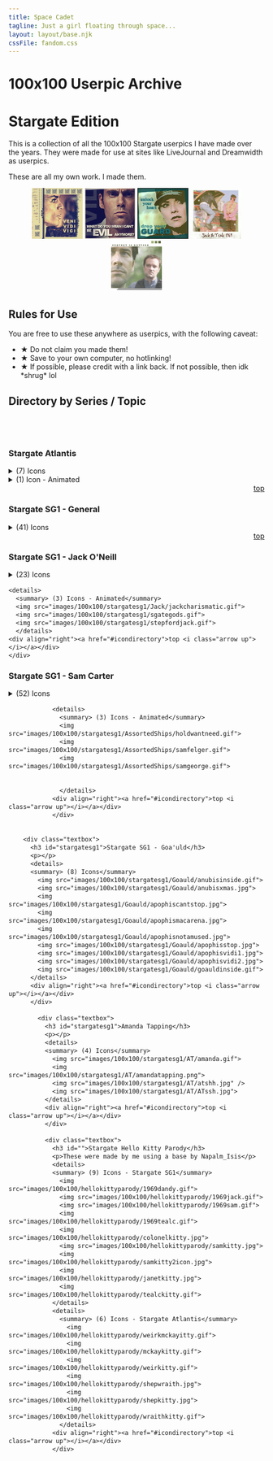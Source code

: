 ```yaml
---
title: Space Cadet
tagline: Just a girl floating through space...
layout: layout/base.njk
cssFile: fandom.css
---
```


<h1>100x100 Userpic Archive</h1>
<h1>Stargate Edition</h1>
<p>This is a collection of all the 100x100 Stargate userpics I have made over the years. They were made for use at sites like LiveJournal and Dreamwidth as userpics.</p>

<p>These are all my own work. I made them.</p>

<div style="text-align: center;">
  <img src="images/100x100/stargatesg1/Goauld/apophisvidi1.jpg">
  <img src="images/100x100/stargatesg1/Daniel/evildaniel.gif">
  <img src="images/100x100/stargatesg1/Sam/samguard.jpg">
  <img src="images/100x100/stargatesg1/jack69photo.jpg">
  <img src="images/100x100/sgatlantis/atlantis1.jpg">
</div>

<h2>Rules for Use</h2>
<p>You are free to use these anywhere as userpics, with the following caveat:</p>
<ul>
    <li><strong>&#9733;</strong> Do not claim you made them!</li>
    <li><strong>&#9733;</strong> Save to your own computer, no hotlinking! </li>
    <li><strong>&#9733;</strong> If possible, please credit with a link back. If not possible, then idk *shrug* lol</li>
</ul>

<h2 id="icondirectory">Directory by Series / Topic</h2>

<div id="toc" style="padding:20px; margin:auto;"></div>



<div class="textbox">
  <h3 id="sgatlantis">Stargate Atlantis</h3>
  <p></p>
  <details>
    <summary> (7) Icons</summary>
      <img src="images/100x100/sgatlantis/atlantis1.jpg">
      <img src="images/100x100/sgatlantis/keller2.png">
      <img src="images/100x100/sgatlantis/mckay.jpg">
      <img src="images/100x100/sgatlantis/sam1.png">
      <img src="images/100x100/sgatlantis/samkeller1.png">
      <img src="images/100x100/sgatlantis/samkeller3.png">
      <img src="images/100x100/sgatlantis/samkeller4.png">
    </details>

  <details>
  <summary> (1) Icon - Animated</summary>
    <img src="images/100x100/sgatlantis/rainweir.gif">
  </details>
  <div align="right"><a href="#icondirectory">top <i class="arrow up"></i></a></div>
  </div>

<div class="textbox">
  <h3 id="stargatesg1">Stargate SG1 - General</h3>
  <p></p>
  <details>
  <summary> (41) Icons</summary>
  <img src="images/100x100/stargatesg1/ishta.gif">
  <img src="images/100x100/stargatesg1/jack69photo.jpg">
  <img src="images/100x100/stargatesg1/sg1.gif">
  <img src="images/100x100/stargatesg1/sg1rednoseday.jpg">
  <img src="images/100x100/stargatesg1/sgcgazette1.gif">
  <img src="images/100x100/stargatesg1/sgcgazette2.gif">
  <img src="images/100x100/stargatesg1/sgcgazette3.gif">
  <img src="images/100x100/stargatesg1/sgcgazette4.gif">
  <img src="images/100x100/stargatesg1/sgcgazette5.gif">
  <img src="images/100x100/stargatesg1/sgcgazette6.gif">
  <img src="images/100x100/stargatesg1/sgpeacelove.gif">
  <img src="images/100x100/stargatesg1/silouette.jpg">
  <img src="images/100x100/stargatesg1/squee.gif">
  <img src="images/100x100/stargatesg1/thoradvanced.jpg">
  <img src="images/100x100/stargatesg1/2do_jonas.jpg">
  <img src="images/100x100/stargatesg1/jonasinside.gif">
  <img src="images/100x100/stargatesg1/jonaspink.jpg">
  <img src="images/100x100/stargatesg1/Stamps/casstealcstamp.jpg">
  <img src="images/100x100/stargatesg1/Stamps/jackdanstamp1.jpg">
  <img src="images/100x100/stargatesg1/Stamps/jackdowntimestamp1.jpg">
  <img src="images/100x100/stargatesg1/Stamps/jackstamp.jpg">
  <img src="images/100x100/stargatesg1/Stamps/jackstamp2.jpg">
  <img src="images/100x100/stargatesg1/Stamps/janetdowntime1.jpg">
  <img src="images/100x100/stargatesg1/Stamps/janetonbasestamp1.jpg">
  <img src="images/100x100/stargatesg1/Stamps/janetstamp.jpg">
  <img src="images/100x100/stargatesg1/Stamps/janetstamp2.jpg">
  <img src="images/100x100/stargatesg1/Stamps/ootwstamp1.jpg">

  <img src="images/100x100/stargatesg1/Stamps/ootwstamp2.jpg">
  <img src="images/100x100/stargatesg1/Stamps/ootwstamp3.jpg">
  <img src="images/100x100/stargatesg1/Stamps/ootwstamp4.jpg">
  <img src="images/100x100/stargatesg1/Stamps/ootwstamp5.jpg">
  <img src="images/100x100/stargatesg1/Stamps/samcassstamp.jpg">
  <img src="images/100x100/stargatesg1/Stamps/samdanstamp.jpg">
  <img src="images/100x100/stargatesg1/Stamps/samdowntimestamp1.jpg">
  <img src="images/100x100/stargatesg1/Stamps/samjackstamp.jpg">
  <img src="images/100x100/stargatesg1/Stamps/samjandowntimestamp.jpg">
  <img src="images/100x100/stargatesg1/Stamps/sampetestamp.jpg">

  <img src="images/100x100/stargatesg1/Stamps/samstamp.jpg">
  <img src="images/100x100/stargatesg1/Stamps/samstamp2.jpg">
  <img src="images/100x100/stargatesg1/Stamps/samthorstamp.jpg">
  <img src="images/100x100/stargatesg1/Stamps/villainstamp1.jpg">
  </details>
  <div align="right"><a href="#icondirectory">top <i class="arrow up"></i></a></div>
  </div>


  <div class="textbox">
    <h3 id="stargatesg1">Stargate SG1 - Jack O'Neill</h3>
    <p></p>
    <details>
    <summary> (23) Icons</summary>
      <img src="images/100x100/stargatesg1/Jack/jackaeroplane.jpg">
      <img src="images/100x100/stargatesg1/Jack/jackbiteme.jpg">
      <img src="images/100x100/stargatesg1/Jack/jackbonkers.jpg">
      <img src="images/100x100/stargatesg1/Jack/jackcomplicated.jpg">
      <img src="images/100x100/stargatesg1/Jack/jackdays.jpg">
      <img src="images/100x100/stargatesg1/Jack/jackdistance.jpg">
      <img src="images/100x100/stargatesg1/Jack/jackend.jpg">
      <img src="images/100x100/stargatesg1/Jack/jackforce.jpg">
      <img src="images/100x100/stargatesg1/Jack/jackfuture.jpg">
      <img src="images/100x100/stargatesg1/Jack/jackguy.jpg">
      <img src="images/100x100/stargatesg1/Jack/jackhalloween.gif">
      <img src="images/100x100/stargatesg1/Jack/jackinside.gif">
      <img src="images/100x100/stargatesg1/Jack/jackjeans1.jpg">
      <img src="images/100x100/stargatesg1/Jack/jackshiny.jpg">
      <img src="images/100x100/stargatesg1/Jack/jacksketch.gif">
      <img src="images/100x100/stargatesg1/Jack/jackstargaze.gif">
      <img src="images/100x100/stargatesg1/Jack/Jackxmasicon.jpg">
      <img src="images/100x100/stargatesg1/Jack/karaokenight.jpg">
      <img src="images/100x100/stargatesg1/Jack/oneill1.gif">
      <img src="images/100x100/stargatesg1/Jack/oneill2.gif">
      <img src="images/100x100/stargatesg1/Jack/oneillinside.gif">
      <img src="images/100x100/stargatesg1/Jack/postit.jpg">
      <img src="images/100x100/stargatesg1/Jack/rdadevil.jpg">
    </details>

    <details>
      <summary> (3) Icons - Animated</summary>
      <img src="images/100x100/stargatesg1/Jack/jackcharismatic.gif">
      <img src="images/100x100/stargatesg1/sgategods.gif">
      <img src="images/100x100/stargatesg1/stepfordjack.gif">
      </details>
    <div align="right"><a href="#icondirectory">top <i class="arrow up"></i></a></div>
    </div>






  <div class="textbox">
    <h3 id="stargatesg1">Stargate SG1 - Sam Carter</h3>
    <p></p>
    <details>
    <summary> (52) Icons</summary>
      <img src="images/100x100/stargatesg1/Sam/2do_sam.jpg">
      <img src="images/100x100/stargatesg1/Sam/angelsam.jpg">
      <img src="images/100x100/stargatesg1/Sam/carter.gif">
      <img src="images/100x100/stargatesg1/Sam/carterinside.gif">
      <img src="images/100x100/stargatesg1/Sam/jadato1.jpg">
      <img src="images/100x100/stargatesg1/Sam/joywhore1.jpg">
      <img src="images/100x100/stargatesg1/Sam/joywhore2.jpg">
      <img src="images/100x100/stargatesg1/Sam/ribbondevice.jpg">
      <img src="images/100x100/stargatesg1/Sam/sam69photo.jpg">
      <img src="images/100x100/stargatesg1/Sam/sambangbang.jpg">

      <img src="images/100x100/stargatesg1/Sam/sambrat.jpg">
      <img src="images/100x100/stargatesg1/Sam/sambroken.jpg">
      <img src="images/100x100/stargatesg1/Sam/samcompllicated.jpg">
      <img src="images/100x100/stargatesg1/Sam/samdreams.jpg">
      <img src="images/100x100/stargatesg1/Sam/sameowyn.jpg">
      <img src="images/100x100/stargatesg1/Sam/samface.jpg">
      <img src="images/100x100/stargatesg1/Sam/samfingerpistol.jpg">
      <img src="images/100x100/stargatesg1/Sam/samgirlpower.jpg">
      <img src="images/100x100/stargatesg1/Sam/samguard.jpg">
      <img src="images/100x100/stargatesg1/Sam/samhalloween.gif">

      <img src="images/100x100/stargatesg1/Sam/samlikebullets.jpg">
      <img src="images/100x100/stargatesg1/Sam/samlush.jpg">
      <img src="images/100x100/stargatesg1/Sam/samnothappy.jpg">
      <img src="images/100x100/stargatesg1/Sam/samomgwtf.gif">
      <img src="images/100x100/stargatesg1/Sam/sampretty2.jpg">
      <img src="images/100x100/stargatesg1/Sam/samrosetint.jpg">
      <img src="images/100x100/stargatesg1/Sam/samsecretsmile.jpg">
      <img src="images/100x100/stargatesg1/Sam/samserve.jpg">
      <img src="images/100x100/stargatesg1/Sam/samsketch.gif">
      <img src="images/100x100/stargatesg1/Sam/samstrength.jpg">

      <img src="images/100x100/stargatesg1/Sam/samsummer.jpg">
      <img src="images/100x100/stargatesg1/Sam/samwishful.gif">
      <img src="images/100x100/stargatesg1/Sam/velvetdarkness.jpg">
      <img src="images/100x100/stargatesg1/Sam/sg1sam1.png">
      <img src="images/100x100/stargatesg1/Sam/sg1sam11.png">
      <img src="images/100x100/stargatesg1/Sam/sg1sam12.png">
      <img src="images/100x100/stargatesg1/Sam/sg1sam13.png">
      <img src="images/100x100/stargatesg1/Sam/sg1sam14.png">
      <img src="images/100x100/stargatesg1/Sam/sg1sam15.png">
      <img src="images/100x100/stargatesg1/Sam/sg1sam16.png">

      <img src="images/100x100/stargatesg1/Sam/sg1sam17.png">
      <img src="images/100x100/stargatesg1/Sam/sg1sam18.png">
      <img src="images/100x100/stargatesg1/Sam/sg1sam19.png">
      <img src="images/100x100/stargatesg1/Sam/sg1sam2.png">
      <img src="images/100x100/stargatesg1/Sam/sg1sam20.png">
      <img src="images/100x100/stargatesg1/Sam/sg1sam3.png">
      <img src="images/100x100/stargatesg1/Sam/sg1sam4.png">
      <img src="images/100x100/stargatesg1/Sam/sg1sam5.png">
      <img src="images/100x100/stargatesg1/Sam/sg1sam6.png">
      <img src="images/100x100/stargatesg1/Sam/sg1sam7.png">

      <img src="images/100x100/stargatesg1/Sam/sg1sam8.png">
      <img src="images/100x100/stargatesg1/Sam/sg1sam9.png">


    </details>

    <details>
      <summary> (8) Icons - Animated</summary>
      <img src="images/100x100/stargatesg1/Sam/cleavage1.gif">
      <img src="images/100x100/stargatesg1/Sam/sambrave.gif">
      <img src="images/100x100/stargatesg1/Sam/samgun1.gif">
      <img src="images/100x100/stargatesg1/Sam/samgun2.gif">
      <img src="images/100x100/stargatesg1/Sam/samhair1.gif">
      <img src="images/100x100/stargatesg1/Sam/samhair2.gif">
      <img src="images/100x100/stargatesg1/Sam/samhair3.gif">
      <img src="images/100x100/stargatesg1/Sam/sampretty1.gif">

      </details>
    <div align="right"><a href="#icondirectory">top <i class="arrow up"></i></a></div>
    </div>


    <div class="textbox">
      <h3 id="stargatesg1">Stargate SG1 - Daniel Jackson</h3>
      <p></p>
      <details>
      <summary> (5) Icons</summary>
        <img src="images/100x100/stargatesg1/Daniel/danhalloween.gif">
        <img src="images/100x100/stargatesg1/Daniel/danielwhimp.gif">
        <img src="images/100x100/stargatesg1/Daniel/danrockstar.jpg">
        <img src="images/100x100/stargatesg1/Daniel/dansketch.gif">
        <img src="images/100x100/stargatesg1/Daniel/evildaniel.gif">
      </details>
      <div align="right"><a href="#icondirectory">top <i class="arrow up"></i></a></div>
      </div>

    <div class="textbox">
      <h3 id="sgatlantis">Stargate SG1 - Teal'c</h3>
      <p></p>
      <details>
        <summary> (6) Icons</summary>
        <img src="images/100x100/stargatesg1/Tealc/tealc1.gif">
        <img src="images/100x100/stargatesg1/Tealc/tealchalloween.gif">
        <img src="images/100x100/stargatesg1/Tealc/tealcicon.jpg">
        <img src="images/100x100/stargatesg1/Tealc/tealcsketch.gif">
        <img src="images/100x100/stargatesg1/Tealc/tealcstoic.jpg">
        <img src="images/100x100/stargatesg1/Tealc/tealcwarrior.gif">
        </details>
      <div align="right"><a href="#icondirectory">top <i class="arrow up"></i></a></div>
      </div>

      <div class="textbox">
        <h3 id="stargatesg1">Stargate SG1 - Janet Fraiser</h3>
        <p></p>
        <details>
        <summary> (8) Icons</summary>
          <img src="images/100x100/stargatesg1/Janet/doc1.gif">
          <img src="images/100x100/stargatesg1/Janet/fraiser.gif">
          <img src="images/100x100/stargatesg1/Janet/janetdontmess.jpg">
          <img src="images/100x100/stargatesg1/Janet/janetforyou.jpg">
          <img src="images/100x100/stargatesg1/Janet/janethalloween.gif">
          <img src="images/100x100/stargatesg1/Janet/janethealth.jpg">
          <img src="images/100x100/stargatesg1/Janet/janetlife.jpg">
          <img src="images/100x100/stargatesg1/Janet/lestweforget.gif">
        </details>

        <details>
          <summary> (1) Icon - Animated</summary>
          <img src="images/100x100/stargatesg1/Janet/janetgotgun.gif">
          </details>
        <div align="right"><a href="#icondirectory">top <i class="arrow up"></i></a></div>
        </div>


          <div class="textbox">
            <h3 id="stargatesg1">Stargate SG1 - Sam/Jack</h3>
            <p></p>
            <details>
            <summary> (10) Icons</summary>
              <img src="images/100x100/stargatesg1/SamJack/grace1c.jpg">
              <img src="images/100x100/stargatesg1/SamJack/jackcartersass.jpg">
              <img src="images/100x100/stargatesg1/SamJack/jackfishing.jpg">
              <img src="images/100x100/stargatesg1/SamJack/jackvibe.jpg">
              <img src="images/100x100/stargatesg1/SamJack/samjack1.jpg">
              <img src="images/100x100/stargatesg1/SamJack/samjack1a.gif">
              <img src="images/100x100/stargatesg1/SamJack/samjack1b.gif">
              <img src="images/100x100/stargatesg1/SamJack/samjack1c.gif">
              <img src="images/100x100/stargatesg1/SamJack/sjotp.jpg">
              <img src="images/100x100/stargatesg1/SamJack/sjsidearms.jpg">
            </details>

            <details>
              <summary> (8) Icons</summary>
              <img src="images/100x100/stargatesg1/SamJack/jackwiggle.gif">              <img src="images/100x100/stargatesg1/SamJack/samjackfish.gif">
              <img src="images/100x100/stargatesg1/SamJack/samjackperfect.gif">
              <img src="images/100x100/stargatesg1/SamJack/shippycake.gif">
              <img src="images/100x100/stargatesg1/SamJack/SJchat1.gif">
              <img src="images/100x100/stargatesg1/SamJack/sjkiss.gif">
              <img src="images/100x100/stargatesg1/SamJack/sjsexytechno.gif">
              <img src="images/100x100/stargatesg1/SamJack/sjtowel.gif">
              </details>
            <div align="right"><a href="#icondirectory">top <i class="arrow up"></i></a></div>
            </div>

            <div class="textbox">
              <h3 id="stargatesg1">Stargate SG1 - Sam/Janet</h3>
              <p></p>
              <details>
              <summary> (12) Icons</summary>
                <img src="images/100x100/stargatesg1/SamJanet/janetcurseflick.jpg">

                <img src="images/100x100/stargatesg1/SamJanet/samcurseflick.jpg">
                <img src="images/100x100/stargatesg1/SamJanet/samjan1.gif">
                <img src="images/100x100/stargatesg1/SamJanet/samjan1.jpg">
                <img src="images/100x100/stargatesg1/SamJanet/samjan_liveforever.jpg">
                <img src="images/100x100/stargatesg1/SamJanet/samjan_savedark.jpg">
                <img src="images/100x100/stargatesg1/SamJanet/samjanburn.gif">

                <img src="images/100x100/stargatesg1/SamJanet/samjanotp.jpg">
                <img src="images/100x100/stargatesg1/SamJanet/samjanpms.jpg">


                <img src="images/100x100/stargatesg1/SamJanet/sjotp1.jpg">
                <img src="images/100x100/stargatesg1/SamJanet/sjtwohearts.gif">
                <img src="images/100x100/stargatesg1/SamJanet/sjunited.jpg">
              </details>

              <details>
                <summary> (4) Icons - Animated</summary>
                <img src="images/100x100/stargatesg1/SamJanet/partners.gif">
                <img src="images/100x100/stargatesg1/SamJanet/samjaneyes.gif">
                <img src="images/100x100/stargatesg1/SamJanet/samlegs2.gif">
                <img src="images/100x100/stargatesg1/SamJanet/samlegs.gif">
                </details>
              <div align="right"><a href="#icondirectory">top <i class="arrow up"></i></a></div>
              </div>

              <div class="textbox">
                <h3 id="stargatesg1">Stargate SG1 - Assorted Ships</h3>
                <p></p>
                <details>
                <summary> (10) Icons</summary>
                  <img src="images/100x100/stargatesg1/AssortedShips/danvala.jpg">
                  <img src="images/100x100/stargatesg1/AssortedShips/jackjan1.gif">
                  <img src="images/100x100/stargatesg1/AssortedShips/jackjan2.gif">
                  <img src="images/100x100/stargatesg1/AssortedShips/janjacicon.jpg">
                  <img src="images/100x100/stargatesg1/AssortedShips/jjsecret.jpg">
                  <img src="images/100x100/stargatesg1/AssortedShips/samdan.jpg">
                  <img src="images/100x100/stargatesg1/AssortedShips/samdancrazy.jpg">
                  <img src="images/100x100/stargatesg1/AssortedShips/sampetedreams.jpg">
                    <img src="images/100x100/stargatesg1/AssortedShips/robosexuals1.gif">
  <img src="images/100x100/stargatesg1/AssortedShips/robosexuals.jpg">
                </details>

                <details>
                  <summary> (3) Icons - Animated</summary>
                  <img src="images/100x100/stargatesg1/AssortedShips/holdwantneed.gif">
                  <img src="images/100x100/stargatesg1/AssortedShips/samfelger.gif">
                  <img src="images/100x100/stargatesg1/AssortedShips/samgeorge.gif">


                  </details>
                <div align="right"><a href="#icondirectory">top <i class="arrow up"></i></a></div>
                </div>


        <div class="textbox">
          <h3 id="stargatesg1">Stargate SG1 - Goa'uld</h3>
          <p></p>
          <details>
          <summary> (8) Icons</summary>
            <img src="images/100x100/stargatesg1/Goauld/anubisinside.gif">
            <img src="images/100x100/stargatesg1/Goauld/anubisxmas.jpg">
            <img src="images/100x100/stargatesg1/Goauld/apophiscantstop.jpg">
            <img src="images/100x100/stargatesg1/Goauld/apophismacarena.jpg">
            <img src="images/100x100/stargatesg1/Goauld/apophisnotamused.jpg">
            <img src="images/100x100/stargatesg1/Goauld/apophisstop.jpg">
            <img src="images/100x100/stargatesg1/Goauld/apophisvidi1.jpg">
            <img src="images/100x100/stargatesg1/Goauld/apophisvidi2.jpg">
            <img src="images/100x100/stargatesg1/Goauld/goauldinside.gif">
          </details>
          <div align="right"><a href="#icondirectory">top <i class="arrow up"></i></a></div>
          </div>

            <div class="textbox">
              <h3 id="stargatesg1">Amanda Tapping</h3>
              <p></p>
              <details>
              <summary> (4) Icons</summary>
                <img src="images/100x100/stargatesg1/AT/amanda.gif">
                <img src="images/100x100/stargatesg1/AT/amandatapping.png">
                <img src="images/100x100/stargatesg1/AT/atshh.jpg" />
                <img src="images/100x100/stargatesg1/AT/ATssh.jpg">
              </details>
              <div align="right"><a href="#icondirectory">top <i class="arrow up"></i></a></div>
              </div>

              <div class="textbox">
                <h3 id="">Stargate Hello Kitty Parody</h3>
                <p>These were made by me using a base by Napalm_Isis</p>
                <details>
                <summary> (9) Icons - Stargate SG1</summary>
                  <img src="images/100x100/hellokittyparody/1969dandy.gif">
                  <img src="images/100x100/hellokittyparody/1969jack.gif">
                  <img src="images/100x100/hellokittyparody/1969sam.gif">
                  <img src="images/100x100/hellokittyparody/1969tealc.gif">
                  <img src="images/100x100/hellokittyparody/colonelkitty.jpg">
                  <img src="images/100x100/hellokittyparody/samkitty.jpg">
                  <img src="images/100x100/hellokittyparody/samkitty2icon.jpg">
                  <img src="images/100x100/hellokittyparody/janetkitty.jpg">
                  <img src="images/100x100/hellokittyparody/tealckitty.gif">                 
                </details>
                <details>
                  <summary> (6) Icons - Stargate Atlantis</summary>
                    <img src="images/100x100/hellokittyparody/weirkmckayitty.gif">
                    <img src="images/100x100/hellokittyparody/mckaykitty.gif">
                    <img src="images/100x100/hellokittyparody/weirkitty.gif">
                    <img src="images/100x100/hellokittyparody/shepwraith.jpg">
                    <img src="images/100x100/hellokittyparody/shepkitty.jpg">
                    <img src="images/100x100/hellokittyparody/wraithkitty.gif">
                  </details>
                <div align="right"><a href="#icondirectory">top <i class="arrow up"></i></a></div>
                </div>
















<!-- Template

  <div class="textbox">
    <h3 id=""></h3>
    <p></p>
    <details>
    <summary> (1) Icon</summary>
      <img src="images/100x100">
    </details>
    <div align="right"><a href="#icondirectory">top <i class="arrow up"></i></a></div>
    </div>

-->